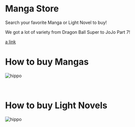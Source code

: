 # Manga Store

Search your favorite Manga or Light Novel to buy!

We got a lot of variety from Dragon Ball Super to JoJo Part 7!

[a link](https://manga-store-fabrizinho113.vercel.app/)


# How to buy Mangas

![hippo](https://imgur.com/a/eOBtrCp)

<br>

# How to buy Light Novels

![hippo](https://imgur.com/a/r3WtwGC)